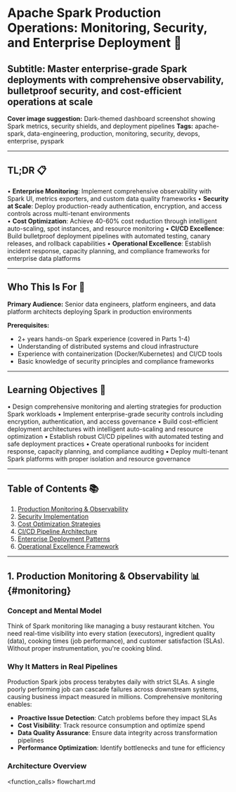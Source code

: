 # Apache Spark Production Operations: Monitoring, Security, and Enterprise Deployment 🚀

## Subtitle: Master enterprise-grade Spark deployments with comprehensive observability, bulletproof security, and cost-efficient operations at scale

**Cover image suggestion:** Dark-themed dashboard screenshot showing Spark metrics, security shields, and deployment pipelines
**Tags:** apache-spark, data-engineering, production, monitoring, security, devops, enterprise, pyspark

---

## TL;DR 📋

• **Enterprise Monitoring**: Implement comprehensive observability with Spark UI, metrics exporters, and custom data quality frameworks
• **Security at Scale**: Deploy production-ready authentication, encryption, and access controls across multi-tenant environments  
• **Cost Optimization**: Achieve 40-60% cost reduction through intelligent auto-scaling, spot instances, and resource monitoring
• **CI/CD Excellence**: Build bulletproof deployment pipelines with automated testing, canary releases, and rollback capabilities
• **Operational Excellence**: Establish incident response, capacity planning, and compliance frameworks for enterprise data platforms

---

## Who This Is For 👥

**Primary Audience:** Senior data engineers, platform engineers, and data platform architects deploying Spark in production environments

**Prerequisites:**
- 2+ years hands-on Spark experience (covered in Parts 1-4)
- Understanding of distributed systems and cloud infrastructure
- Experience with containerization (Docker/Kubernetes) and CI/CD tools
- Basic knowledge of security principles and compliance frameworks

---

## Learning Objectives 🎯

• Design comprehensive monitoring and alerting strategies for production Spark workloads
• Implement enterprise-grade security controls including encryption, authentication, and access governance
• Build cost-efficient deployment architectures with intelligent auto-scaling and resource optimization
• Establish robust CI/CD pipelines with automated testing and safe deployment practices
• Create operational runbooks for incident response, capacity planning, and compliance auditing
• Deploy multi-tenant Spark platforms with proper isolation and resource governance

---

## Table of Contents 📚

1. [Production Monitoring & Observability](#monitoring)
2. [Security Implementation](#security) 
3. [Cost Optimization Strategies](#cost-optimization)
4. [CI/CD Pipeline Architecture](#cicd)
5. [Enterprise Deployment Patterns](#deployment)
6. [Operational Excellence Framework](#operations)

---

## 1. Production Monitoring & Observability 📊 {#monitoring}

### Concept and Mental Model

Think of Spark monitoring like managing a busy restaurant kitchen. You need real-time visibility into every station (executors), ingredient quality (data), cooking times (job performance), and customer satisfaction (SLAs). Without proper instrumentation, you're cooking blind.

### Why It Matters in Real Pipelines

Production Spark jobs process terabytes daily with strict SLAs. A single poorly performing job can cascade failures across downstream systems, causing business impact measured in millions. Comprehensive monitoring enables:

- **Proactive Issue Detection**: Catch problems before they impact SLAs
- **Cost Visibility**: Track resource consumption and optimize spend
- **Data Quality Assurance**: Ensure data integrity across transformation pipelines
- **Performance Optimization**: Identify bottlenecks and tune for efficiency

### Architecture Overview

<function_calls>
<invoke name="get-syntax-docs-mermaid">
<parameter name="file">flowchart.md
